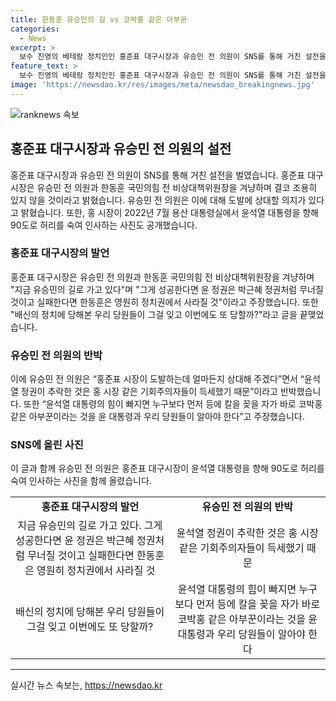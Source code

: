 ```yaml
---
title: 한동훈 유승민의 길 vs 코박홍 같은 아부꾼
categories:
  - News
excerpt: >
  보수 진영의 베테랑 정치인인 홍준표 대구시장과 유승민 전 의원이 SNS를 통해 거친 설전을 벌였다. 홍 시장은 유 전 의원을 겨냥해 배신의 정치를 비판하면서 윤석열 정권을 언급했고, 유 전 의원은 반박하며 홍 시장을 비판하고 용산 대통령실에서의 사진을 올렸다. 둘 사이의 갈등이 예전부터 이어져왔던 것으로 보인다.
feature_text: >
  보수 진영의 베테랑 정치인인 홍준표 대구시장과 유승민 전 의원이 SNS를 통해 거친 설전을 벌였다. 홍 시장은 유 전 의원을 겨냥해 배신의 정치를 비판하면서 윤석열 정권을 언급했고, 유 전 의원은 반박하며 홍 시장을 비판하고 용산 대통령실에서의 사진을 올렸다. 둘 사이의 갈등이 예전부터 이어져왔던 것으로 보인다.
image: 'https://newsdao.kr/res/images/meta/newsdao_breakingnews.jpg'
---
```


<p><img src="https://newsdao.kr/res/images/meta/newsdao_breakingnews.jpg" alt="ranknews 속보" /></p>

<h2 data-ke-size="size26">홍준표 대구시장과 유승민 전 의원의 설전</h2>

<p data-ke-size="size16">홍준표 대구시장과 유승민 전 의원이 SNS를 통해 거친 설전을 벌였습니다. 홍준표 대구시장은 유승민 전 의원과 한동훈 국민의힘 전 비상대책위원장을 겨냥하며 결코 조용히 있지 않을 것이라고 밝혔습니다. 유승민 전 의원은 이에 대해 도발에 상대할 의지가 있다고 밝혔습니다. 또한, 홍 시장이 2022년 7월 용산 대통령실에서 윤석열 대통령을 향해 90도로 허리를 숙여 인사하는 사진도 공개했습니다.</p>

<h3 data-ke-size="size24">홍준표 대구시장의 발언</h3>

<p data-ke-size="size16">홍준표 대구시장은 유승민 전 의원과 한동훈 국민의힘 전 비상대책위원장을 겨냥하며 "지금 유승민의 길로 가고 있다"며 "그게 성공한다면 윤 정권은 박근혜 정권처럼 무너질 것이고 실패한다면 한동훈은 영원히 정치권에서 사라질 것"이라고 주장했습니다. 또한 "배신의 정치에 당해본 우리 당원들이 그걸 잊고 이번에도 또 당할까?"라고 글을 끝맺었습니다.</p>

<h3 data-ke-size="size24">유승민 전 의원의 반박</h3>

<p data-ke-size="size16">이에 유승민 전 의원은 “홍준표 시장이 도발하는데 얼마든지 상대해 주겠다”면서 “윤석열 정권이 추락한 것은 홍 시장 같은 기회주의자들이 득세했기 때문”이라고 반박했습니다. 또한 “윤석열 대통령의 힘이 빠지면 누구보다 먼저 등에 칼을 꽂을 자가 바로 코박홍 같은 아부꾼이라는 것을 윤 대통령과 우리 당원들이 알아야 한다”고 주장했습니다.</p>

<h3 data-ke-size="size24">SNS에 올린 사진</h3>

<p data-ke-size="size16">이 글과 함께 유승민 전 의원은 홍준표 대구시장이 윤석열 대통령을 향해 90도로 허리를 숙여 인사하는 사진을 함께 올렸습니다.</p>

<table>
  <tbody>
    <tr>
      <td style="text-align: center; height: 17px;"><b>홍준표 대구시장의 발언</b></td>
      <td style="text-align: center; height: 17px;"><b>유승민 전 의원의 반박</b></td>
    </tr>
    <tr>
      <td style="text-align: center;">지금 유승민의 길로 가고 있다. 그게 성공한다면 윤 정권은 박근혜 정권처럼 무너질 것이고 실패한다면 한동훈은 영원히 정치권에서 사라질 것</td>
      <td style="text-align: center;">윤석열 정권이 추락한 것은 홍 시장 같은 기회주의자들이 득세했기 때문</td>
    </tr>
    <tr>
      <td style="text-align: center;">배신의 정치에 당해본 우리 당원들이 그걸 잊고 이번에도 또 당할까?</td>
      <td style="text-align: center;">윤석열 대통령의 힘이 빠지면 누구보다 먼저 등에 칼을 꽂을 자가 바로 코박홍 같은 아부꾼이라는 것을 윤 대통령과 우리 당원들이 알아야 한다</td>
    </tr>
  </tbody>
</table>

<hr>
실시간 뉴스 속보는, <a href="https://newsdao.kr" rel="dofollow">https://newsdao.kr</a>


